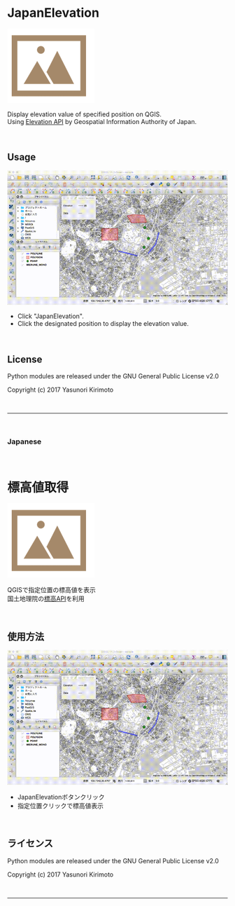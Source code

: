 # JapanElevation
![README01](./img/README01.png)

Display elevation value of specified position on QGIS.  
Using [Elevation API](http://maps.gsi.go.jp/development/api.html) by Geospatial Information Authority of Japan.  

<br/>

## Usage
![README02](./img/README02.gif)
- Click "JapanElevation".
- Click the designated position to display the elevation value.

<br/>

## License
Python modules are released under the GNU General Public License v2.0

Copyright (c) 2017 Yasunori Kirimoto

<br/>

---

<br/>

### Japanese

<br/>

# 標高値取得
![README01](./img/README01.png)

QGISで指定位置の標高値を表示  
国土地理院の[標高API](http://maps.gsi.go.jp/development/api.html)を利用

<br/>

##  使用方法
![README02](./img/README02.gif)
- JapanElevationボタンクリック  
- 指定位置クリックで標高値表示  

<br/>

## ライセンス
Python modules are released under the GNU General Public License v2.0

Copyright (c) 2017 Yasunori Kirimoto

<br/>

---
